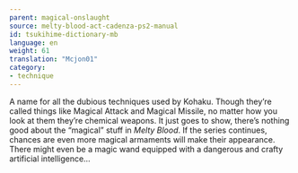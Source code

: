 ```yaml
---
parent: magical-onslaught
source: melty-blood-act-cadenza-ps2-manual
id: tsukihime-dictionary-mb
language: en
weight: 61
translation: "Mcjon01"
category:
- technique
---
```


A name for all the dubious techniques used by Kohaku.
Though they’re called things like Magical Attack and Magical Missile, no matter how you look at them they’re chemical weapons. It just goes to show, there’s nothing good about the “magical” stuff in *Melty Blood*.
If the series continues, chances are even more magical armaments will make their appearance. There might even be a magic wand equipped with a dangerous and crafty artificial intelligence…
